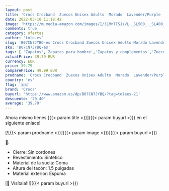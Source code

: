 ```yaml
---
layout: post
title: 'Crocs Crocband  Zuecos Unisex Adulto  Morado  Lavender/Purple   41/42 EU'
date: 2022-03-10 11:18:42
image: 'https://m.media-amazon.com/images/I/31MnlTSJsVL._SL500_._SL400_.jpg'
comments: true
category: ofertas
author: 'tole.es'
slug: 'B07CN7JYBQ-es Crocs Crocband Zuecos Unisex Adulto Morado Lavender/Purple...'
sku: 'B07CN7JYBQ-es'
tags: [ 'Zapatos','Zapatos para hombre','Zapatos y complementos','Zuecos y mules para hombre','crocs','zuecos', ]
actualPrice: 39.79 EUR
currency: EUR
price: 39.79
comparePrice: 49.99 EUR
prodname: 'Crocs Crocband  Zuecos Unisex Adulto  Morado  Lavender/Purple   41/42 EU'
country: 'es'
flag: '🇪🇸'
brand: 'Crocs'
buyurl: 'https://www.amazon.es/dp/B07CN7JYBQ/?tag=tolees-21'
descuento: '20.40'
average: '39.79'
---
```


Ahora mismo tienes [{{< param title >}}]({{< param buyurl >}}) en el siguiente enlace!

[![{{< param prodname >}}]({{< param image >}})]({{< param buyurl >}})

🔎:

- Cierre: Sin cordones
- Revestimiento: Sintético
- Material de la suela: Goma
- Altura del tacón: 1.5 pulgadas
- Material exterior: Espuma

[🛒 Visítala!!!]({{< param buyurl >}})
